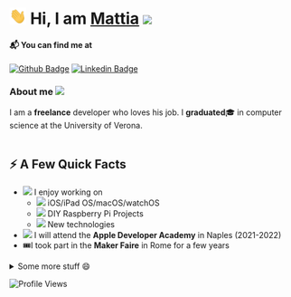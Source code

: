 
<h1> <img src="https://raw.githubusercontent.com/ABSphreak/ABSphreak/master/gifs/Hi.gif" width="30px"> Hi, I am <a href="https://github.com/MattiaFochesato">Mattia</a> <img src="https://emojis.slackmojis.com/emojis/images/1463614042/443/verified.png?1463614042" width="30px"></h1>
</h1>

#### 📬 You can find me at
[![Github Badge](http://img.shields.io/badge/-Github-black?style=flat-square&logo=github&link=https://github.com/MattiaFochesato/)](https://github.com/MattiaFochesato/) 
[![Linkedin Badge](https://img.shields.io/badge/-LinkedIn-blue?style=flat-square&logo=Linkedin&logoColor=white&link=https://www.linkedin.com/in/mattia-fochesato-9b2091126/)](https://www.linkedin.com/in/mattia-fochesato-9b2091126/)





### About me  <img src="https://emojis.slackmojis.com/emojis/images/1563481443/6027/meow_wow.png?1563481443" width="20"> 
I am a **freelance** developer who loves his job. I **graduated**🎓 in computer science at the University of Verona.<br/><br/>




## ⚡️ A Few Quick Facts

- <img src="https://media.giphy.com/media/WUlplcMpOCEmTGBtBW/giphy.gif" width="30">  I enjoy working on
  - <img src="https://emojis.slackmojis.com/emojis/images/1536476349/4627/ios.png?1536476349" width="20"> iOS/iPad OS/macOS/watchOS
  - <img src="https://emojis.slackmojis.com/emojis/images/1450738434/245/raspberry_pi.png?1450738434" width="20"> DIY Raspberry Pi Projects
  - <img src="https://emojis.slackmojis.com/emojis/images/1585816938/8439/new.gif?1585816938" width="20"> New technologies
- <img src="https://emojis.slackmojis.com/emojis/images/1450319442/24/appleinc.png?1450319442" width="20"> I will attend the **Apple Developer Academy** in Naples (2021-2022)
- 🎟I took part in the **Maker Faire** in Rome for a few years



<details>
  <summary>Some more stuff 😄</summary>
  
### 🖥️ My Setup
<img src="https://img.shields.io/badge/MacBook Pro-555555.svg?&style=flat-square&logo=apple&logoColor=007DB8"> <img src="https://img.shields.io/badge/Chrome-555555.svg?&style=flat-square&logo=google-chrome&logoColor=FABC0C"> <img src="https://img.shields.io/badge/Xcode-555555?style=flat-square&logo=xcode&logoColor=007ACC"> <img src="https://img.shields.io/badge/VS Code-555555?style=flat-square&logo=visual-studio-code&logoColor=007ACC"> <img src="https://img.shields.io/badge/Terminal-555555.svg?&style=flat-square&logo=powershell&logoColor=white"> <img src="https://img.shields.io/badge/Telegram-555555?style=flat-square&logo=telegram&logoColor=007ACC"> <img src="https://img.shields.io/badge/Spotify-555555.svg?&style=flat-square&logo=spotify&logoColor=1ED760"> 

### ⚙️ Some Tool and Tech I use
<code><img height="30" src="https://raw.githubusercontent.com/github/explore/80688e429a7d4ef2fca1e82350fe8e3517d3494d/topics/swift/swift.png"></code>
<code><img height="30" src="https://avatars0.githubusercontent.com/u/1525981?s=200&v=4"></code>
<code><img height="30" src="https://raw.githubusercontent.com/github/explore/80688e429a7d4ef2fca1e82350fe8e3517d3494d/topics/javascript/javascript.png"></code>
<code><img height="30" src="https://raw.githubusercontent.com/github/explore/80688e429a7d4ef2fca1e82350fe8e3517d3494d/topics/html/html.png"></code>
<code><img height="30" src="https://avatars3.githubusercontent.com/u/18133?s=200&v=4"></code>
<code><img height="30" src="https://raw.githubusercontent.com/github/explore/80688e429a7d4ef2fca1e82350fe8e3517d3494d/topics/raspberry-pi/raspberry-pi.png"></code>
  
</details>



![Profile Views](https://komarev.com/ghpvc/?username=MattiaFochesato)
